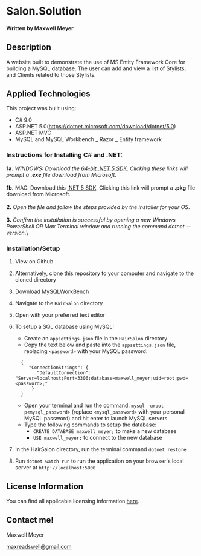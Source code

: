 # Salon.Solution

#### Written by Maxwell Meyer

## Description

A website built to demonstrate the use of MS Entity Framework Core for building a MySQL database. The user can add and view a list of Stylists, and Clients related to those Stylists.

## Applied Technologies

This project was built using:

- C# 9.0
- ASP.NET 5.0(https://dotnet.microsoft.com/download/dotnet/5.0)
- ASP.NET MVC
- MySQL and MySQL Workbench
  _ Razor
  _ Entity framework

### Instructions for Installing C# and .NET:

**1a.** _WINDOWS: Download the [64-bit .NET 5 SDK](https://dotnet.microsoft.com/download/dotnet/thank-you/sdk-5.0.102-windows-x64-installer). Clicking these links will prompt a **.exe** file download from Microsoft_.\
 \
 **1b.** MAC: Download this [.NET 5 SDK](https://dotnet.microsoft.com/download/dotnet/thank-you/sdk-5.0.100-macos-x64-installer). Clicking this link will prompt a **.pkg** file download from Microsoft.\
 \
 **2.** _Open the file and follow the steps provided by the installer for your OS_.\
 \
 **3.** _Confirm the installation is successful by opening a new Windows PowerShell OR Max Terminal window and running the command dotnet --version_.\

### Installation/Setup

1. View on Github

2. Alternatively, clone this repository to your computer and navigate to the cloned directory

3. Download MySQLWorkBench

4. Navigate to the `HairSalon` directory
5. Open with your preferred text editor
6. To setup a SQL database using MySQL:

   - Create an `appsettings.json` file in the `HairSalon` directory
   - Copy the text below and paste into the `appsettings.json` file, replacing `<password>` with your MySQL password:

   ```
     {
        "ConnectionStrings": {
           "DefaultConnection": "Server=localhost;Port=3306;database=maxwell_meyer;uid=root;pwd=<password>;"
         }
     }
   ```

   - Open your terminal and run the command: `mysql -uroot -p<mysql_password>` (replace `<mysql_password>` with your personal MySQL password) and hit enter to launch MySQL servers
   - Type the following commands to setup the database:
     - `CREATE DATABASE maxwell_meyer;` to make a new database
     - `USE maxwell_meyer;` to connect to the new database

7. In the HairSalon directory, run the terminal command `dotnet restore`

8. Run `dotnet watch run` to run the application on your browser's local server at `http://localhost:5000`

## License Information

You can find all applicable licensing information [here](https://opensource.org/licenses/MIT).

## Contact me!

Maxwell Meyer

maxreadswell@gmail.com
